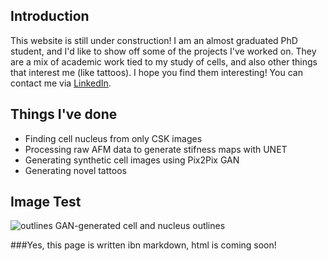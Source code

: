 ## Introduction

This website is still under construction! I am an almost graduated PhD student, and I'd like to show off some of the projects I've worked on. They are a mix of academic work tied to my study of cells, and also other things that interest me (like tattoos). I hope you find them interesting! You can contact me via [LinkedIn](https://www.linkedin.com/in/michael-keeling/).

## Things I've done

- Finding cell nucleus from only CSK images
- Processing raw AFM data to generate stifness maps with UNET
- Generating synthetic cell images using Pix2Pix GAN
- Generating novel tattoos

## Image Test
![outlines](https://user-images.githubusercontent.com/67687023/94910324-7ccab200-049c-11eb-8180-0fbddcd6b18d.png)
GAN-generated cell and nucleus outlines


###Yes, this page is written ibn markdown, html is coming soon!
